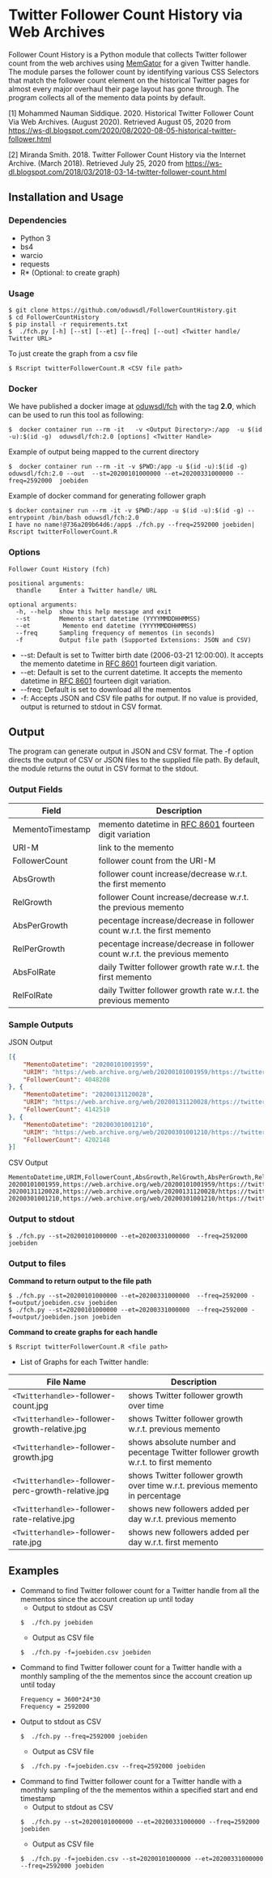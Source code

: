 # Twitter Follower Count History via Web Archives
Follower Count History is a Python module that collects Twitter follower count from the web archives using [MemGator](https://github.com/oduwsdl/MemGator) for a given Twitter handle. The module parses the follower count by identifying various CSS Selectors that match the follower count element on the historical Twitter pages for almost every major overhaul their page layout has gone through. The program collects all of the memento data points by default.

[1] Mohammed Nauman Siddique. 2020. Historical Twitter Follower Count Via Web Archives. (August 2020). Retrieved August 05, 2020 from https://ws-dl.blogspot.com/2020/08/2020-08-05-historical-twitter-follower.html

[2] Miranda Smith. 2018. Twitter Follower Count History via the Internet Archive. (March 2018). Retrieved July 25, 2020 from https://ws-dl.blogspot.com/2018/03/2018-03-14-twitter-follower-count.html

## Installation and Usage
### Dependencies
* Python 3
* bs4
* warcio
* requests
* R* (Optional: to create graph)

### Usage
```shell
$ git clone https://github.com/oduwsdl/FollowerCountHistory.git
$ cd FollowerCountHistory
$ pip install -r requirements.txt
$  ./fch.py [-h] [--st] [--et] [--freq] [--out] <Twitter handle/ Twitter URL>
```

To just create the graph from a csv file
```shell
$ Rscript twitterFollowerCount.R <CSV file path>
```

### Docker

We have published a docker image at [oduwsdl/fch](https://hub.docker.com/r/oduwsdl/fch) with the tag <b>2.0</b>, which can be used to run this tool as following:

```
$  docker container run --rm -it   -v <Output Directory>:/app  -u $(id -u):$(id -g)  oduwsdl/fch:2.0 [options] <Twitter Handle>
```

Example of output being mapped to the current directory

```
$  docker container run --rm -it -v $PWD:/app -u $(id -u):$(id -g) oduwsdl/fch:2.0 --out  --st=20200101000000 --et=20200331000000 --freq=2592000  joebiden
```

Example of docker command for generating follower graph

```
$ docker container run --rm -it -v $PWD:/app -u $(id -u):$(id -g) --entrypoint /bin/bash oduwsdl/fch:2.0
I have no name!@736a209b64d6:/app$ ./fch.py --freq=2592000 joebiden| Rscript twitterFollowerCount.R
```
### Options
```
Follower Count History (fch)

positional arguments:
  thandle     Enter a Twitter handle/ URL

optional arguments:
  -h, --help  show this help message and exit
  --st        Memento start datetime (YYYYMMDDHHMMSS)
  --et         Memento end datetime (YYYYMMDDHHMMSS)
  --freq      Sampling frequency of mementos (in seconds)
  -f          Output file path (Supported Extensions: JSON and CSV)
```
* --st: Default is set to Twitter birth date (2006-03-21 12:00:00). It accepts the memento datetime in [RFC 8601](https://www.iso.org/iso-8601-date-and-time-format.html) fourteen digit variation.
* --et: Default is set to the current datetime. It accepts the memento datetime in [RFC 8601](https://www.iso.org/iso-8601-date-and-time-format.html) fourteen digit variation.
* --freq: Default is set to download all the mementos
* -f: Accepts JSON and CSV file paths for output. If no value is provided, output is returned to stdout in CSV format.

## Output

The program can generate output in JSON and CSV format. The -f option directs the output of CSV or JSON files to the supplied file path. By default, the module returns the outut in CSV format to the stdout.  

### Output Fields

Field| Description
---------|------------
MementoTimestamp |         memento datetime in [RFC 8601](https://www.iso.org/iso-8601-date-and-time-format.html) fourteen digit variation
URI-M            |         link to the memento
FollowerCount    |         follower count from the URI-M
AbsGrowth        |         follower count increase/decrease w.r.t. the first memento
RelGrowth	 | 	   follower Count increase/decrease w.r.t. the previous memento
AbsPerGrowth 	 |	   pecentage increase/decrease in follower count w.r.t. the first memento
RelPerGrowth	 | 	   pecentage increase/decrease in follower count w.r.t. the previous memento
AbsFolRate 	 |	   daily Twitter follower growth rate w.r.t. the first memento
RelFolRate	 | 	   daily Twitter follower growth rate w.r.t. the previous memento

### Sample Outputs
JSON Output
```json
[{
	"MementoDatetime": "20200101001959",
	"URIM": "https://web.archive.org/web/20200101001959/https://twitter.com/JoeBiden",
	"FollowerCount": 4048208
}, {
	"MementoDatetime": "20200131120028",
	"URIM": "https://web.archive.org/web/20200131120028/https://twitter.com/joebiden",
	"FollowerCount": 4142510
}, {
	"MementoDatetime": "20200301001210",
	"URIM": "https://web.archive.org/web/20200301001210/https://twitter.com/JoeBiden/",
	"FollowerCount": 4202148
}]
```

CSV Output
```csv
MementoDatetime,URIM,FollowerCount,AbsGrowth,RelGrowth,AbsPerGrowth,RelPerGrowth,AbsFolRate,RelFolRate
20200101001959,https://web.archive.org/web/20200101001959/https://twitter.com/JoeBiden,4048208,0,0,0,0,0,0
20200131120028,https://web.archive.org/web/20200131120028/https://twitter.com/joebiden,4142510,94302,94302,2.33,2.33,0.0358,0.0358
20200301001210,https://web.archive.org/web/20200301001210/https://twitter.com/JoeBiden/,4202148,153940,59638,3.8,1.44,0.0297,0.02339
```
### Output to stdout

```shell
$ ./fch.py --st=20200101000000 --et=20200331000000  --freq=2592000 joebiden
```

### Output to files

**Command to return output to the file path**

```shell
$ ./fch.py --st=20200101000000 --et=20200331000000  --freq=2592000 -f=output/joebiden.csv joebiden
$ ./fch.py --st=20200101000000 --et=20200331000000  --freq=2592000 -f=output/joebiden.json joebiden
```

**Command to create graphs for each handle**

```shell
$ Rscript twitterFollowerCount.R <file path>
```

* List of Graphs for each Twitter handle:

File Name| Description
---------|------------
`<Twitterhandle>`-follower-count.jpg|                shows Twitter follower growth over time
`<Twitterhandle>`-follower-growth-relative.jpg|      shows Twitter follower growth w.r.t. previous memento
`<Twitterhandle>`-follower-growth.jpg|               shows absolute number and pecentage Twitter follower growth w.r.t. to first memento
`<Twitterhandle>`-follower-perc-growth-relative.jpg| shows Twitter follower growth over time w.r.t. previous memento in percentage
`<Twitterhandle>`-follower-rate-relative.jpg|        shows new followers added per day w.r.t. previous memento
`<Twitterhandle>`-follower-rate.jpg|                 shows new followers added per day w.r.t. first memento

## Examples

* Command to find Twitter follower count for a Twitter handle from all the mementos since the account creation up until today
  * Output to stdout as CSV
  ```shell
  $  ./fch.py joebiden
  ```
  * Output as CSV file
  ```shell
  $  ./fch.py -f=joebiden.csv joebiden
  ```
* Command to find Twitter follower count for a Twitter handle with a monthly sampling of the the mementos since the account creation up until today
  ```
  Frequency = 3600*24*30
  Frequency = 2592000
  ```
* Output to stdout as CSV
  ```shell
  $  ./fch.py --freq=2592000 joebiden
  ```
  * Output as CSV file
  ```shell
  $  ./fch.py -f=joebiden.csv --freq=2592000 joebiden
  ```
* Command to find Twitter follower count for a Twitter handle with a monthly sampling of the the mementos within a specified start and end timestamp
  * Output to stdout as CSV
  ```shell
  $  ./fch.py --st=20200101000000 --et=20200331000000 --freq=2592000 joebiden
  ```
  * Output as CSV file
  ```shell
  $  ./fch.py -f=joebiden.csv --st=20200101000000 --et=20200331000000 --freq=2592000 joebiden
